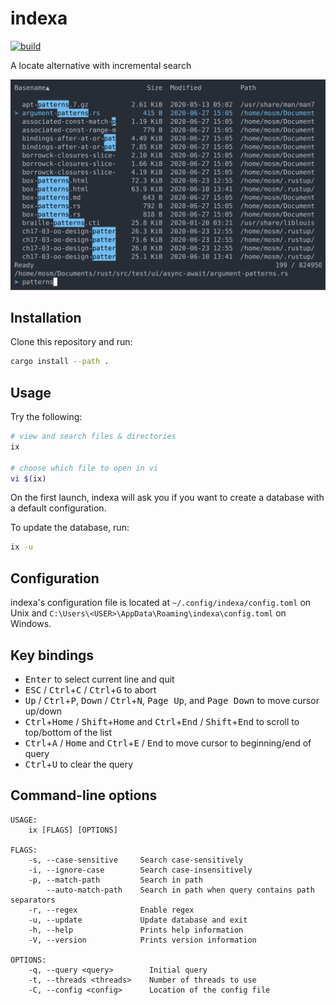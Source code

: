 # indexa

[![build](https://github.com/mosmeh/indexa/workflows/build/badge.svg)](https://github.com/mosmeh/indexa/actions)

A locate alternative with incremental search

![](assets/screenshot.svg)

## Installation

Clone this repository and run:

```sh
cargo install --path .
```

## Usage

Try the following:

```sh
# view and search files & directories
ix

# choose which file to open in vi
vi $(ix)
```

On the first launch, indexa will ask you if you want to create a database with a default configuration.

To update the database, run:

```sh
ix -u
```

## Configuration

indexa's configuration file is located at `~/.config/indexa/config.toml` on Unix and `C:\Users\<USER>\AppData\Roaming\indexa\config.toml` on Windows.

## Key bindings

- <kbd>Enter</kbd> to select current line and quit
- <kbd>ESC</kbd> / <kbd>Ctrl</kbd>+<kbd>C</kbd> / <kbd>Ctrl</kbd>+<kbd>G</kbd> to abort
- <kbd>Up</kbd> / <kbd>Ctrl</kbd>+<kbd>P</kbd>, <kbd>Down</kbd> / <kbd>Ctrl</kbd>+<kbd>N</kbd>, <kbd>Page Up</kbd>, and <kbd>Page Down</kbd> to move cursor up/down
- <kbd>Ctrl</kbd>+<kbd>Home</kbd> / <kbd>Shift</kbd>+<kbd>Home</kbd> and <kbd>Ctrl</kbd>+<kbd>End</kbd> / <kbd>Shift</kbd>+<kbd>End</kbd> to scroll to top/bottom of the list
- <kbd>Ctrl</kbd>+<kbd>A</kbd> / <kbd>Home</kbd> and <kbd>Ctrl</kbd>+<kbd>E</kbd> / <kbd>End</kbd> to move cursor to beginning/end of query
- <kbd>Ctrl</kbd>+<kbd>U</kbd> to clear the query

## Command-line options

```
USAGE:
    ix [FLAGS] [OPTIONS]

FLAGS:
    -s, --case-sensitive     Search case-sensitively
    -i, --ignore-case        Search case-insensitively
    -p, --match-path         Search in path
        --auto-match-path    Search in path when query contains path separators
    -r, --regex              Enable regex
    -u, --update             Update database and exit
    -h, --help               Prints help information
    -V, --version            Prints version information

OPTIONS:
    -q, --query <query>        Initial query
    -t, --threads <threads>    Number of threads to use
    -C, --config <config>      Location of the config file
```
